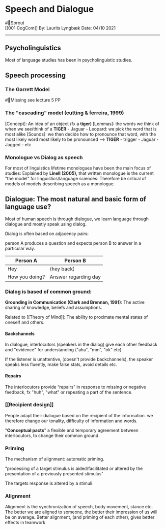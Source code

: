 # Speech and Dialogue
#🌿Sprout  
[[001 CogCom]]
By: Laurits Lyngbæk 
Date: 04/10 2021 
___

## Psycholinguistics
Most of language studies has been in psycholinguistic studies.



## Speech processing
### The Garrett Model
#🥀Missing  see lecture 5 PP


### The "cascading" model (cutting & ferreira, 1999)
[Concept]: An idea of an object (fx a **tiger**)
[Lemmas]: the words we think of when we see/think of a **TIGER** - Jaguar - Leopard: we pick the word that is most alike
[Sounds]: we then decide how to pronounce that word, with the most likely word most likely to be pronounced --> **TIGER** - trigger - Jaguar - Jagged - etc




### Monologue vs Dialog as speech
For most of linguistics lifetime monologues have been the main focus of studies:
Explained by  **Linell (2005),** that written monologue is the current "the model" for linguistics/language sciences:
Therefore be critical of models of models describing speech as a monologue.

## Dialogue: The most natural and basic form of language use?
Most of human speech is through dialogue, we learn language through dialogue and mostly speak using dialog.

Dialog is often based on adjacency pairs:

person A produces a question and expects person B to answer in a particular way.

| Person A       | Person B             |
| -------------- | -------------------- |
| Hey            | (hey back)           |
| How you doing? | Answer regarding day |


 
### Dialog is based of common ground:
**Grounding in Communication (Clark and Brennan, 1991)**:
The active sharing of knowledge, beliefs and assumptions.

Related to  [[Theory of Mind]]: The ability to proximate mental states of oneself and others.

#### Backchannels
In dialogue, interlocutors (speakers in the dialog)  give each other feedback and "evidence" for understanding ("aha", "mm", "ok" etc)

If the listener is unattentive, (doesn't provide backchannels), the speaker speaks less fluently, make false stats, avoid details etc.

#### Repairs
The interlocutors provide “repairs” in response to missing or negative feedback, fx "huh", "what" or repeating a part of the sentence.

### [[Recipient design]]
People adapt their dialogue based on the recipient of the information. we therefore change our tonality, difficulty of information and words.

"**Conceptual pacts**" a flexible and temporary agreement between interlocutors, to change their common ground.



### Priming
The mechanism of alignment: automatic priming.

"processing of a target stimulus is aided/facilitated or altered by the presentation of a previously presented stimulus"
 
 The targets response is altered by a stimuli 


### Alignment
Alignment is the synchronization of speech, body movement, stance etc.
The better we are aligned to someone, the better their impression of us will be on average.
Better alignment, (and priming of each other), gives better effects in teamwork.
 